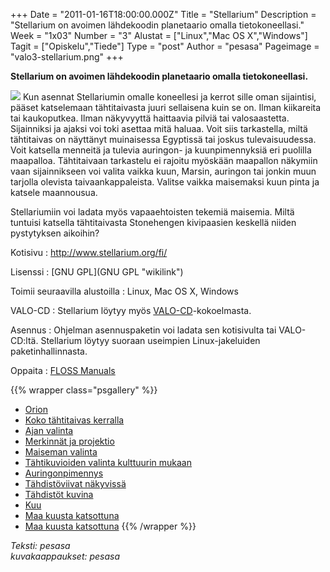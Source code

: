 +++
Date = "2011-01-16T18:00:00.000Z"
Title = "Stellarium"
Description = "Stellarium on avoimen lähdekoodin planetaario omalla tietokoneellasi."
Week = "1x03"
Number = "3"
Alustat = ["Linux","Mac OS X","Windows"]
Tagit = ["Opiskelu","Tiede"]
Type = "post"
Author = "pesasa"
Pageimage = "valo3-stellarium.png"
+++

**Stellarium on avoimen lähdekoodin planetaario omalla
tietokoneellasi.**

![ ](/images/valo3-stellarium.png "fig:valo3-stellarium.png") Kun asennat
Stellariumin omalle koneellesi ja kerrot sille oman sijaintisi, pääset
katselemaan tähtitaivasta juuri sellaisena kuin se on. Ilman kiikareita
tai kaukoputkea. Ilman näkyvyyttä haittaavia pilviä tai valosaastetta.
Sijainniksi ja ajaksi voi toki asettaa mitä haluaa. Voit siis
tarkastella, miltä tähtitaivas on näyttänyt muinaisessa Egyptissä tai
joskus tulevaisuudessa. Voit katsella menneitä ja tulevia auringon- ja
kuunpimennyksiä eri puolilla maapalloa. Tähtitaivaan tarkastelu ei
rajoitu myöskään maapallon näkymiin vaan sijainnikseen voi valita vaikka
kuun, Marsin, auringon tai jonkin muun tarjolla olevista
taivaankappaleista. Valitse vaikka maisemaksi kuun pinta ja katsele
maannousua.

Stellariumiin voi ladata myös vapaaehtoisten tekemiä maisemia. Miltä
tuntuisi katsella tähtitaivasta Stonehengen kivipaasien keskellä niiden
pystytyksen aikoihin?

Kotisivu
:   <http://www.stellarium.org/fi/>

Lisenssi
:   [GNU GPL](GNU GPL "wikilink")

Toimii seuraavilla alustoilla
:   Linux, Mac OS X, Windows

VALO-CD
:   Stellarium löytyy myös
    [VALO-CD](http://www.valo-cd.fi/ilmainen_stellarium)-kokoelmasta.

Asennus
:   Ohjelman asennuspaketin voi ladata sen kotisivulta tai VALO-CD:ltä.
    Stellarium löytyy suoraan useimpien Linux-jakeluiden
    paketinhallinnasta.

Oppaita
:   [FLOSS Manuals](http://fi.flossmanuals.net/stellarium/)

{{% wrapper class="psgallery" %}}
* [Orion](/images/stellarium-1.png)
* [Koko tähtitaivas kerralla](/images/stellarium-2.png)
* [Ajan valinta](/images/stellarium-3.png)
* [Merkinnät ja projektio](/images/stellarium-4.png)
* [Maiseman valinta](/images/stellarium-5.png)
* [Tähtikuvioiden valinta kulttuurin mukaan](/images/stellarium-6.png)
* [Auringonpimennys](/images/stellarium-7.png)
* [Tähdistöviivat näkyvissä](/images/stellarium-8.png)
* [Tähdistöt kuvina](/images/stellarium-9.png)
* [Kuu](/images/stellarium-10.png)
* [Maa kuusta katsottuna](/images/stellarium-11.png)
* [Maa kuusta katsottuna](/images/stellarium-12.png)
{{% /wrapper %}}

*Teksti: pesasa* <br />
*kuvakaappaukset: pesasa*
